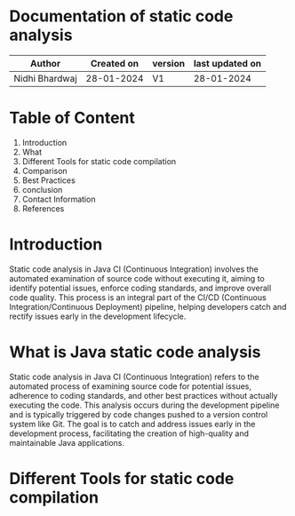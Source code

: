 # Documentation of static code analysis

|Author  | Created on |version | last updated on|
|--------|------------|---------|----------------|
|Nidhi Bhardwaj | 28-01-2024  | V1 | 28-01-2024 |

# Table of Content

1. Introduction
2. What
3. Different Tools for static code compilation
4. Comparison
5. Best Practices
6. conclusion
7. Contact Information
8. References

# Introduction 

Static code analysis in Java CI (Continuous Integration) involves the automated examination of source code without executing it, aiming to identify potential issues, enforce coding standards, and improve overall code quality. This process is an integral part of the CI/CD (Continuous Integration/Continuous Deployment) pipeline, helping developers catch and rectify issues early in the development lifecycle.


# What is Java static code analysis 

Static code analysis in Java CI (Continuous Integration) refers to the automated process of examining source code for potential issues, adherence to coding standards, and other best practices without actually executing the code. This analysis occurs during the development pipeline and is typically triggered by code changes pushed to a version control system like Git. The goal is to catch and address issues early in the development process, facilitating the creation of high-quality and maintainable Java applications.


# Different Tools for static code compilation





